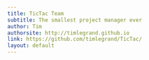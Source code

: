 ```yaml
---
title: TicTac Team
subtitle: The smallest project manager ever
author: Tim
authorsite: http://timlegrand.github.io
link: https://github.com/timlegrand/TicTac/
layout: default
---
```

